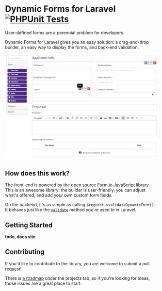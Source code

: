 # Dynamic Forms for Laravel [![PHPUnit Tests](https://github.com/NIT-Administrative-Systems/dynamic-forms/actions/workflows/phpunit.yml/badge.svg)](https://github.com/NIT-Administrative-Systems/dynamic-forms/actions/workflows/phpunit.yml) 
User-defined forms are a perennial problem for developers. 

Dynamic Forms for Laravel gives you an easy solution: a drag-and-drop builder, an easy way to display the forms, and back-end validation. 

![Drag-and-drop form builder](./docs/assets/builder.png)

## How does this work?
The front-end is powered by the open source [Form.io](https://github.com/formio/formio.js) JavaScript library. This is an awesome library: the builder is user-friendly, you can adjust what's offered, and add your own custom form fields. 

On the backend, it's as simple as calling `$request->validateDynamicForm()`. It behaves just like the [`validate`](https://laravel.com/docs/8.x/validation#quick-writing-the-validation-logic) method you're used to in Laravel. 

## Getting Started
**todo, docs site**

## Contributing
If you'd like to contribute to the library, you are welcome to submit a pull request!

There is [a roadmap](https://github.com/NIT-Administrative-Systems/dynamic-forms/projects/1) under the projects tab, so if you're looking for ideas, those issues are a great place to start.
